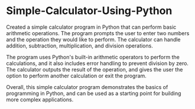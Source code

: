 # Simple-Calculator-Using-Python
Created a simple calculator program in Python that can perform basic arithmetic operations. The program prompts the user to enter two numbers and the operation they would like to perform. The calculator can handle addition, subtraction, multiplication, and division operations.

The program uses Python's built-in arithmetic operators to perform the calculations, and it also includes error handling to prevent division by zero. The calculator outputs the result of the operation, and gives the user the option to perform another calculation or exit the program.

Overall, this simple calculator program demonstrates the basics of programming in Python, and can be used as a starting point for building more complex applications.
